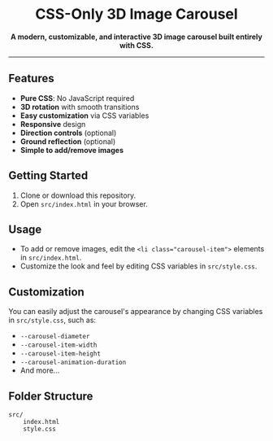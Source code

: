 <div align="center">
	<h1>CSS-Only 3D Image Carousel</h1>
	<p><b>A modern, customizable, and interactive 3D image carousel built entirely with CSS.</b></p>
</div>

---

## Features

- <b>Pure CSS</b>: No JavaScript required
- <b>3D rotation</b> with smooth transitions
- <b>Easy customization</b> via CSS variables
- <b>Responsive</b> design
- <b>Direction controls</b> (optional)
- <b>Ground reflection</b> (optional)
- <b>Simple to add/remove images</b>


## Getting Started

1. Clone or download this repository.
2. Open `src/index.html` in your browser.

## Usage

- To add or remove images, edit the `<li class="carousel-item">` elements in `src/index.html`.
- Customize the look and feel by editing CSS variables in `src/style.css`.

## Customization

You can easily adjust the carousel's appearance by changing CSS variables in `src/style.css`, such as:

- `--carousel-diameter`
- `--carousel-item-width`
- `--carousel-item-height`
- `--carousel-animation-duration`
- And more...

## Folder Structure

```
src/
	index.html
	style.css
```
